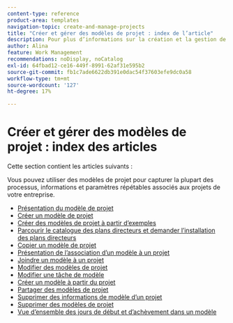 ```yaml
---
content-type: reference
product-area: templates
navigation-topic: create-and-manage-projects
title: "Créer et gérer des modèles de projet : index de l’article"
description: Pour plus d’informations sur la création et la gestion de modèles de projet, reportez-vous aux articles suivants.
author: Alina
feature: Work Management
recommendations: noDisplay, noCatalog
exl-id: 64fbad12-ce16-449f-8991-62af31e595b2
source-git-commit: fb1c7ade6622db391e0dac54f37603efe9dc0a58
workflow-type: tm+mt
source-wordcount: '127'
ht-degree: 17%

---
```


# Créer et gérer des modèles de projet : index des articles

Cette section contient les articles suivants :

Vous pouvez utiliser des modèles de projet pour capturer la plupart des processus, informations et paramètres répétables associés aux projets de votre entreprise.

* [Présentation du modèle de projet](../../../manage-work/projects/create-and-manage-templates/project-template-overview.md)
* [Créer un modèle de projet](../../../manage-work/projects/create-and-manage-templates/create-template.md)
* [Créer des modèles de projet à partir d’exemples](../../../manage-work/projects/create-and-manage-templates/create-templates-from-examples.md)
* [Parcourir le catalogue des plans directeurs et demander l’installation des plans directeurs](../../../administration-and-setup/blueprints/browse-catalog.md)
* [Copier un modèle de projet](../../../manage-work/projects/create-and-manage-templates/copy-template.md)
* [Présentation de l’association d’un modèle à un projet](../../../manage-work/projects/create-and-manage-templates/attach-template-to-project-overview.md)
* [Joindre un modèle à un projet](../../../manage-work/projects/create-and-manage-templates/attach-template-to-project.md)
* [Modifier des modèles de projet](../../../manage-work/projects/create-and-manage-templates/edit-templates.md)
* [Modifier une tâche de modèle](../../../manage-work/projects/create-and-manage-templates/edit-template-task.md)
* [Créer un modèle à partir du projet](../../../manage-work/projects/create-and-manage-templates/create-template-from-project.md)
* [Partager des modèles de projet](../../../manage-work/projects/create-and-manage-templates/share-project-template.md)
* [ Supprimer des informations de modèle d’un projet](../../../manage-work/projects/create-and-manage-templates/remove-template-from-project.md)
* [Supprimer des modèles de projet](../../../manage-work/projects/create-and-manage-templates/delete-templates.md)
* [Vue d’ensemble des jours de début et d’achèvement dans un modèle](../../../manage-work/projects/create-and-manage-templates/overview-of-start-completion-day-on-template.md)
